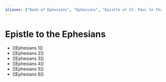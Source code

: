 ```yaml
---
aliases: ["Book of Ephesians", "Ephesians", "Epistle of St. Paul to the Ephesians", "Epistle to the Ephesians", "Epistola ad Ephesios", "Letter of Paul to the Ephesians", "Πρὸς Ἐφεσίους"]
---
```



# Epistle to the Ephesians
- [[Ephesians 1]]
- [[Ephesians 2]]
- [[Ephesians 3]]
- [[Ephesians 4]]
- [[Ephesians 5]]
- [[Ephesians 6]]


